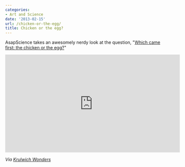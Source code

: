 ```yaml
---
categories:
- Art and Science
date: '2013-02-15'
url: /chicken-or-the-egg/
title: Chicken or the egg?
---
```


AsapScience takes an awesomely nerdy look at the question, "<a href="https://www.youtube.com/watch?v=1a8pI65emDE">Which came first: the chicken or the egg?</a>"

<div class="fluid-vids"><iframe width="560" height="315" src="https://www.youtube.com/embed/1a8pI65emDE?rel=0" frameborder="0" allowfullscreen></iframe></div>

<em>Via <a href="http://www.npr.org/blogs/krulwich/2013/02/11/171706769/the-egg-makes-its-move-in-a-new-version-of-which-came-first-the-chicken-or-the-e?ft=1&f=5500502">Krulwich Wonders</a></em>